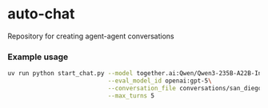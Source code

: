 # auto-chat
Repository for creating agent-agent conversations

### Example usage
``` bash
uv run python start_chat.py --model together.ai:Qwen/Qwen3-235B-A22B-Instruct-2507-tput\
                            --eval_model_id openai:gpt-5\
                            --conversation_file conversations/san_diego_trip.yaml\
                            --max_turns 5
